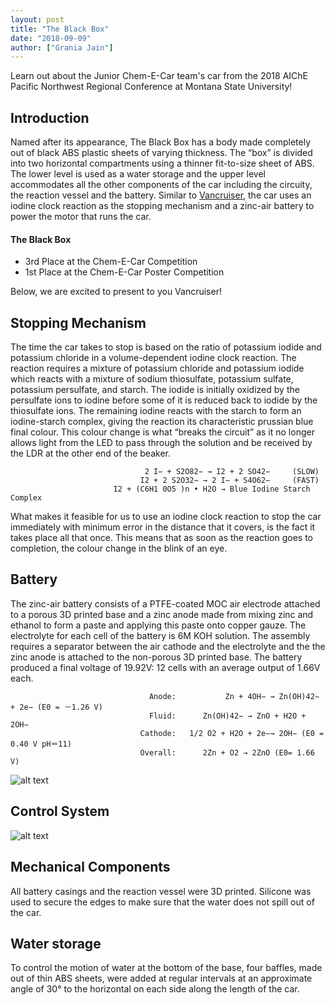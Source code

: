 ```yaml
---
layout: post
title: "The Black Box"
date: "2018-09-09"
author: ["Grania Jain"]
---
```



Learn out about the Junior Chem-E-Car team's car from the 2018 AIChE Pacific Northwest Regional Conference at Montana State University!


## Introduction

Named after its appearance, The Black Box has a body made completely out of black ABS plastic sheets of varying thickness. The “box” is divided into two horizontal compartments using a thinner fit-to-size sheet of ABS. The lower level is used as a water storage and the upper level accommodates all the other components of the car including the circuity, the reaction vessel and the battery. Similar to [Vancruiser](https://www.ubcenvision.com/blog/2018/08/04/Meet-the-Vancruiser.html/), the car uses an iodine clock reaction as the stopping mechanism and a zinc-air battery to power the motor that runs the car.

#### The Black Box
* 3rd Place at the Chem-E-Car Competition
* 1st Place at the Chem-E-Car Poster Competition

Below, we are excited to present to you Vancruiser!

## Stopping Mechanism

The time the car takes to stop is based on the ratio of potassium iodide and potassium chloride in a volume-dependent iodine clock reaction. The reaction requires a mixture of potassium chloride and potassium iodide which reacts with a mixture of sodium thiosulfate, potassium sulfate, potassium persulfate, and starch. The iodide is initially oxidized by the persulfate ions to iodine before some of it is reduced back to iodide by the thiosulfate ions. The remaining iodine reacts with the starch to form an iodine-starch complex, giving the reaction its characteristic prussian blue final colour. This colour change is what “breaks the circuit” as it no longer allows light from the LED to pass through the solution and be received by the LDR at the other end of the beaker. 

                                  2 I− + S2O82− → I2 + 2 SO42−     (SLOW)
                                 I2 + 2 S2O32− → 2 I− + S4O62−     (FAST)
                           I2 + (C6H1 0O5 )n • H2O → Blue Iodine Starch Complex

What makes it feasible for us to use an iodine clock reaction to stop the car immediately with minimum error in the distance that it covers, is the fact it takes place all that once. This means that as soon as the reaction goes to completion, the colour change in the blink of an eye. 

## Battery

The zinc-air battery consists of a PTFE-coated MOC air electrode attached to a porous 3D printed base and a zinc anode made from mixing zinc and ethanol to form a paste and applying this paste onto copper gauze. The electrolyte for each cell of the battery is 6M KOH solution. The assembly requires a separator between the air cathode and the electrolyte and the the zinc anode is attached to the non-porous 3D printed base. The battery produced a final voltage of 19.92V: 12 cells with an average output of 1.66V each.

                                   Anode:           Zn + 4OH− → Zn(OH)42− + 2e− (E0 = －1.26 V)
                                   Fluid: 	   Zn(OH)42− → ZnO + H2O + 2OH−
                                 Cathode: 	1/2 O2 + H2O + 2e−→ 2OH− (E0 = 0.40 V pH＝11)
                                 Overall:	   2Zn + O2 → 2ZnO (E0= 1.66 V)


![alt text](/assets/images/blog/meet-the-vancruiser/4.PNG "Reactions for Zinc-Air Battery")

## Control System

![alt text](/assets/images/blog/meet-the-vancruiser/7.png "Control 1")

## Mechanical Components

All battery casings and the reaction vessel were 3D printed. Silicone was used to secure the edges to make sure that the water does not spill out of the car. 

## Water storage

To control the motion of water at the bottom of the base, four baffles, made out of thin ABS sheets, were added at regular intervals at an approximate angle of 30° to the horizontal on each side along the length of the car. 
